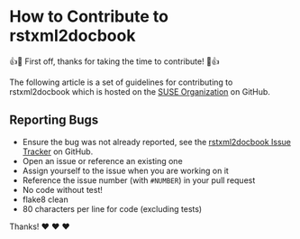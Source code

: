# How to Contribute to rstxml2docbook

:+1::tada: First off, thanks for taking the time to contribute! :tada::+1:

The following article is a set of guidelines for contributing to rstxml2docbook which
is hosted on the [SUSE Organization](https://github.com/SUSE) on GitHub.

## Reporting Bugs

* Ensure the bug was not already reported, see the
  [rstxml2docbook Issue Tracker](https://github.com/SUSE/rstxml2docbook/issues) on GitHub.
* Open an issue or reference an existing one
* Assign yourself to the issue when you are working on it
* Reference the issue number (with `#NUMBER`) in your pull request
* No code without test!
* flake8 clean
* 80 characters per line for code (excluding tests)


Thanks! :heart: :heart: :heart:
